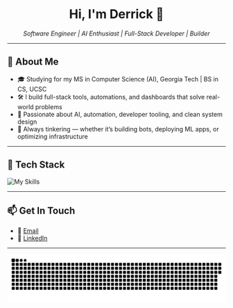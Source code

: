 <h1 align="center">Hi, I'm Derrick 👋</h1>
<p align="center">
  <em>Software Engineer | AI Enthusiast | Full-Stack Developer | Builder</em>
</p>

---

## 🚀 About Me

- 🎓 Studying for my MS in Computer Science (AI), Georgia Tech | BS in CS, UCSC  
- 🛠️ I build full-stack tools, automations, and dashboards that solve real-world problems  
- 🤖 Passionate about AI, automation, developer tooling, and clean system design  
- 🧠 Always tinkering — whether it’s building bots, deploying ML apps, or optimizing infrastructure

---

## 🧰 Tech Stack

![My Skills](https://skillicons.dev/icons?i=js,ts,react,tailwind,html,css,nodejs,express,postgres,mysql,mongodb,python,java,spring,azure,docker,git,github,vscode,linux)

---

## 📫 Get In Touch

- 📨 [Email](mailto:derrick.ko510@gmail.com)  
- 💼 [LinkedIn](https://www.linkedin.com/in/derrick-ko/)  

---

<p align="center">
  <picture>
    <source
      media="(prefers-color-scheme: dark)"
      srcset="https://raw.githubusercontent.com/derko510/derko510/main/dist/github-snake-dark.svg"
    />
    <source
      media="(prefers-color-scheme: light)"
      srcset="https://raw.githubusercontent.com/derko510/derko510/main/dist/github-snake.svg"
    />
    <!-- Fallback for browsers that don’t support <picture> -->
    <img
      alt="GitHub Contribution Snake"
      src="https://raw.githubusercontent.com/derko510/derko510/main/dist/github-snake.svg"
    />
  </picture>
</p>
